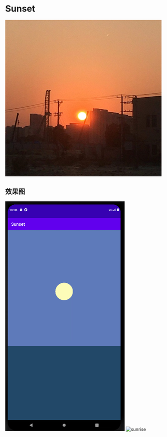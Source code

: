 Sunset
======

![日落](screenshots/sunset_xiamen.jpg "在厦门随手拍的日落")

效果图
------

![sunset](screenshots/sunset_2022-01-09.gif "sunset")
![sunrise](screenshots/sunrise_2022-01-09 "sunrise")







